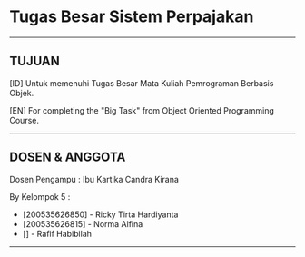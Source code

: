 # Tugas Besar Sistem Perpajakan

------------------------------------------------------------------------------

## TUJUAN

[ID] Untuk memenuhi Tugas Besar Mata Kuliah Pemrograman Berbasis Objek.

[EN] For completing the "Big Task" from Object Oriented Programming Course.

------------------------------------------------------------------------------

## DOSEN & ANGGOTA

Dosen Pengampu : Ibu Kartika Candra Kirana

By Kelompok 5 :
  - [200535626850] - Ricky Tirta Hardiyanta                         
  - [200535626815] - Norma Alfina                       
  - [] - Rafif Habibilah                 

------------------------------------------------------------------------------
  
